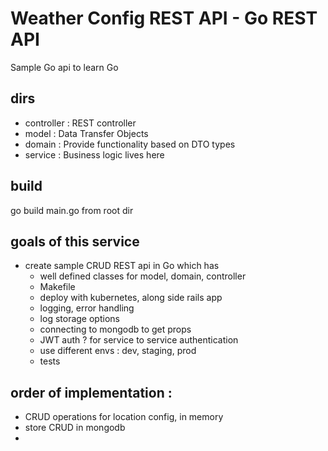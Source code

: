 # Weather Config REST API - Go REST API

Sample Go api to learn Go

## dirs

- controller : REST controller
- model : Data Transfer Objects
- domain : Provide functionality based on DTO types
- service : Business logic lives here

## build

go build main.go from root dir

## goals of this service
- create sample CRUD REST api in Go which has
    - well defined classes for model, domain, controller
    - Makefile
    - deploy with kubernetes, along side rails app
    - logging, error handling
    - log storage options
    - connecting to mongodb to get props   
    - JWT auth ? for service to service authentication
    - use different envs : dev, staging, prod
    - tests
    
## order of implementation : 
- CRUD operations for location config, in memory
- store CRUD in mongodb
- 
